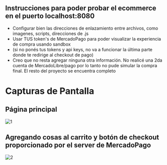 ## Instrucciones para poder probar el ecommerce en el puerto localhost:8080

- Configurar bien las direcciones de enlazamiento entre archivos, como imagenes, scripts, direcciones de .js
- Usar TUS token's de MercadoPago para poder visualizar la experiencia de compra usando sandbox
- (si no ponés tus tokens y api keys, no va a funcionar la última parte donde te redirige al checkout de pago)
- Creo que no resta agregar ninguna otra información. No realicé una 2da cuenta de MercadoLibre/pago por lo tanto no pude simular la compra final. El resto del proyecto se encuentra completo
  
# Capturas de Pantalla
## Página principal
![1](https://github.com/aniascua/TUPGIT/assets/83845164/7c0c72c5-d572-4c25-84f1-846b835a4fe0)

## Agregando cosas al carrito y botón de checkout proporcionado por el server de MercadoPago
![2](https://github.com/aniascua/TUPGIT/assets/83845164/8148b092-776f-4892-88a5-21cdab62667e)
